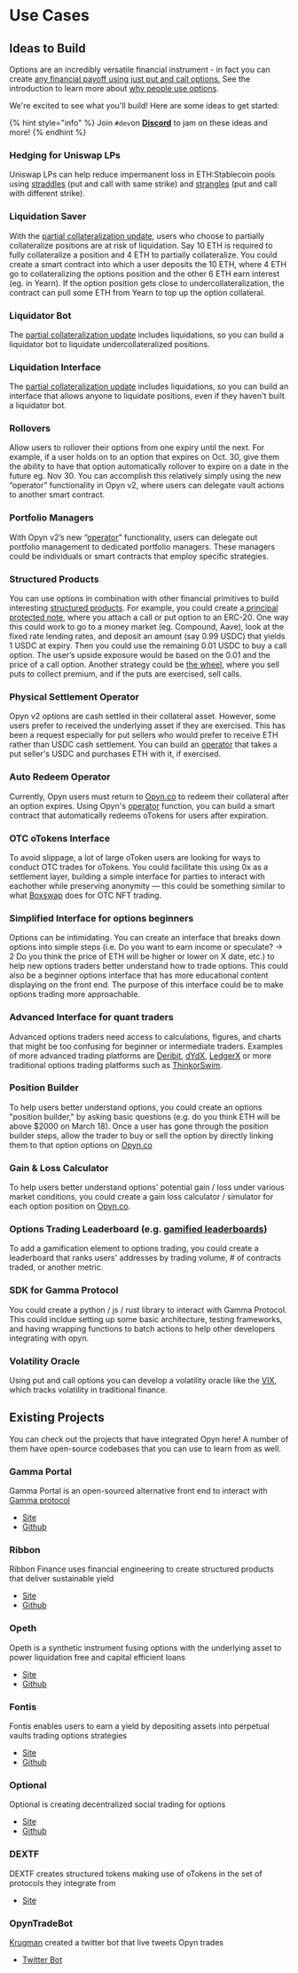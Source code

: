 # Use Cases

## Ideas to Build

Options are an incredibly versatile financial instrument - in fact you can create [any financial payoff using just put and call options.](https://www.youtube.com/watch?v=rMsu4v-UlkA&feature=youtu.be&ab_channel=MITOpenCourseWare) See the introduction to learn more about [why people use options](https://opyn.gitbook.io/opyn/getting-started/introduction#why-do-people-use-options). 

We're excited to see what you'll build! Here are some ideas to get started:

{% hint style="info" %}
Join `#dev`on [**Discord**](https://discord.gg/ugAv3SH) to jam on these ideas and more!
{% endhint %}

### **Hedging for Uniswap LPs** <a id="2b8e"></a>

Uniswap LPs can help reduce impermanent loss in ETH:Stablecoin pools using [straddles](https://www.investopedia.com/terms/s/straddle.asp) \(put and call with same strike\) and [strangles](https://www.investopedia.com/terms/s/strangle.asp) \(put and call with different strike\).

### Liquidation Saver 

With the [partial collateralization update](https://medium.com/opyn/partially-collateralized-options-now-in-defi-b9d223eb3f4d), users who choose to partially collateralize positions are at risk of liquidation. Say 10 ETH is required to fully collateralize a position and 4 ETH to partially collateralize. You could create a smart contract into which a user deposits the 10 ETH, where 4 ETH go to collateralizing the options position and the other 6 ETH earn interest \(eg. in Yearn\). If the option position gets close to undercollateralization, the contract can pull some ETH from Yearn to top up the option collateral. 

### Liquidator Bot 

The  [partial collateralization update](https://medium.com/opyn/partially-collateralized-options-now-in-defi-b9d223eb3f4d) includes liquidations, so you can build a liquidator bot to liquidate undercollateralized positions.

### Liquidation Interface 

The  [partial collateralization update](https://medium.com/opyn/partially-collateralized-options-now-in-defi-b9d223eb3f4d) includes liquidations, so you can build an interface that allows anyone to liquidate positions, even if they haven't built a liquidator bot. 

### Rollovers <a id="42fa"></a>

Allow users to rollover their options from one expiry until the next. For example, if a user holds on to an option that expires on Oct. 30, give them the ability to have that option automatically rollover to expire on a date in the future eg. Nov 30. You can accomplish this relatively simply using the new “operator” functionality in Opyn v2, where users can delegate vault actions to another smart contract.

### Portfolio Managers <a id="cca3"></a>

With Opyn v2’s new “[operator](https://opyn.gitbook.io/opyn/get-started/protocol-overview-and-glossary-of-terms#operators)” functionality, users can delegate out portfolio management to dedicated portfolio managers. These managers could be individuals or smart contracts that employ specific strategies.

### Structured Products <a id="fcfe"></a>

You can use options in combination with other financial primitives to build interesting [structured products](https://www.investopedia.com/articles/optioninvestor/07/structured_products.asp). For example, you could create a[ principal protected note](https://www.investopedia.com/terms/p/principalprotectednote.asp), where you attach a call or put option to an ERC-20. One way this could work to go to a money market \(eg. Compound, Aave\), look at the fixed rate lending rates, and deposit an amount \(say 0.99 USDC\) that yields 1 USDC at expiry. Then you could use the remaining 0.01 USDC to buy a call option. The user’s upside exposure would be based on the 0.01 and the price of a call option. Another strategy could be [the wheel](https://seekingalpha.com/instablog/1046492-markus-heitkoetter/5514813-wheel-option-strategy-example), where you sell puts to collect premium, and if the puts are exercised, sell calls. 

### Physical Settlement Operator 

Opyn v2 options are cash settled in their collateral asset. However, some users prefer to received the underlying asset if they are exercised. This has been a request especially for put sellers who would prefer to receive ETH rather than USDC cash settlement. You can build an [operator](https://opyn.gitbook.io/opyn/get-started/protocol-overview-and-glossary-of-terms#operators) that takes a put seller's USDC and purchases ETH with it, if exercised. 

### Auto Redeem Operator

Currently, Opyn users must return to [Opyn.co](http://opyn.co/) to redeem their collateral after an option expires. Using Opyn's [operator](https://opyn.gitbook.io/opyn/get-started/protocol-overview-and-glossary-of-terms#operators) function, you can build a smart contract that automatically redeems oTokens for users after expiration. 

### OTC oTokens Interface <a id="fafd"></a>

To avoid slippage, a lot of large oToken users are looking for ways to conduct OTC trades for oTokens. You could facilitate this using 0x as a settlement layer, building a simple interface for parties to interact with eachother while preserving anonymity — this could be something similar to what [Boxswap](https://boxswap.io/) does for OTC NFT trading.

### Simplified Interface for options beginners

Options can be intimidating. You can create an interface that breaks down options into simple steps \(i.e. Do you want to earn income or speculate? → 2 Do you think the price of ETH will be higher or lower on X date, etc.\) to help new options traders better understand how to trade options. This could also be a beginner options interface that has more educational content displaying on the front end. The purpose of this interface could be to make options trading more approachable.

### Advanced Interface for quant traders

Advanced options traders need access to calculations, figures, and charts that might be too confusing for beginner or intermediate traders. Examples of more advanced trading platforms are [Deribit](https://www.deribit.com/), [dYdX](https://dydx.exchange/), [LedgerX](https://www.ledgerx.com/options) or more traditional options trading platforms such as [ThinkorSwim](https://www.tdameritrade.com/tools-and-platforms/thinkorswim/desktop.page).

### Position Builder

To help users better understand options, you could create an options "position builder," by asking basic questions \(e.g. do you think ETH will be above $2000 on March 18\). Once a user has gone through the position builder steps, allow the trader to buy or sell the option by directly linking them to that option options on [Opyn.co](http://opyn.co/)

### Gain & Loss Calculator

To help users better understand options' potential gain / loss under various market conditions, you could create a gain loss calculator / simulator for each option position on [Opyn.co](http://opyn.co/). 

### Options Trading Leaderboard \(e.g. [gamified leaderboards](https://matcha.xyz/moolah)\)

To add a gamification element to options trading, you could create a leaderboard that ranks users' addresses by trading volume, \# of contracts traded, or another metric.

### **SDK for Gamma Protocol**

You could create a python / js / rust library to interact with Gamma Protocol. This could incldue setting up some basic architecture, testing frameworks, and having wrapping functions to batch actions to help other developers integrating with opyn.

### **Volatility Oracle** <a id="e6bb"></a>

Using put and call options you can develop a volatility oracle like the [VIX](https://www.investopedia.com/ask/answers/021015/what-cboe-volatility-index-vix.asp), which tracks volatility in traditional finance.

## Existing Projects 

You can check out the projects that have integrated Opyn here! A number of them have open-source codebases that you can use to learn from as well. 

### **Gamma Portal**

Gamma Portal is an open-sourced alternative front end to interact with [Gamma protocol](https://github.com/opynfinance/GammaProtocol)

* [Site](https://gammaportal.xyz/#/) 
* [Github](https://github.com/antoncoding/gamma-portal) 

### **Ribbon**

Ribbon Finance uses financial engineering to create structured products that deliver sustainable yield

* [Site](https://www.ribbon.finance/) 
* [Github](https://github.com/ribbon-finance)

### **Opeth**

Opeth is a synthetic instrument fusing options with the underlying asset to power liquidation free and capital efficient loans

* [Site](https://opeth.finance/) 
* [Github](https://github.com/defidollar)

### **Fontis**

Fontis enables users to earn a yield by depositing assets into perpetual vaults trading options strategies

* [Site](https://fontis.finance/) 
* [Github](https://github.com/FontisFinance/contracts)

### **Optional**

Optional is creating decentralized social trading for options

* [Site](https://optional.finance/) 
* [Github](https://github.com/Alpha-Serpentis-Developments/Project-Mimic)

### **DEXTF**

DEXTF creates structured tokens making use of oTokens in the set of protocols they integrate from

* [Site](https://dextf.com/) 

### OpynTradeBot 

[Krugman](https://twitter.com/krugman25) created a twitter bot that live tweets Opyn trades 

* [Twitter Bot](https://twitter.com/OpynTradeBot)

